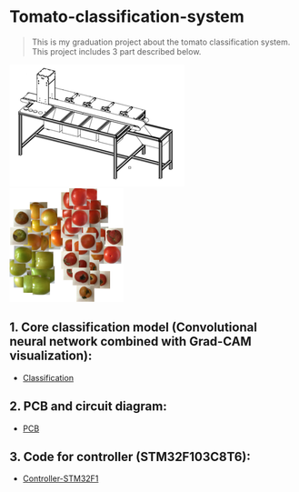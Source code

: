 # Tomato-classification-system

> This is my graduation project about the tomato classification system. This project includes 3 part described below.

![](image.png)
<img src="tSNE.png" alt="drawing" width="200"/>

## 1. Core classification model (Convolutional neural network combined with Grad-CAM visualization):

* [Classification](Classification)

## 2. PCB and circuit diagram:

* [PCB](PCB)

## 3. Code for controller (STM32F103C8T6):

* [Controller-STM32F1](Controller-STM32F1)
